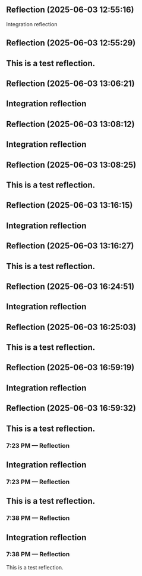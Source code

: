 

## Reflection (2025-06-03 12:55:16)

Integration reflection

## Reflection (2025-06-03 12:55:29)

This is a test reflection.
---


## Reflection (2025-06-03 13:06:21)

Integration reflection
---


## Reflection (2025-06-03 13:08:12)

Integration reflection
---


## Reflection (2025-06-03 13:08:25)

This is a test reflection.
---


## Reflection (2025-06-03 13:16:15)

Integration reflection
---


## Reflection (2025-06-03 13:16:27)

This is a test reflection.
---


## Reflection (2025-06-03 16:24:51)

Integration reflection
---


## Reflection (2025-06-03 16:25:03)

This is a test reflection.
---


## Reflection (2025-06-03 16:59:19)

Integration reflection
---


## Reflection (2025-06-03 16:59:32)

This is a test reflection.
---


### 7:23 PM — Reflection

Integration reflection
---


### 7:23 PM — Reflection

This is a test reflection.
---


### 7:38 PM — Reflection

Integration reflection
---


### 7:38 PM — Reflection

This is a test reflection.
